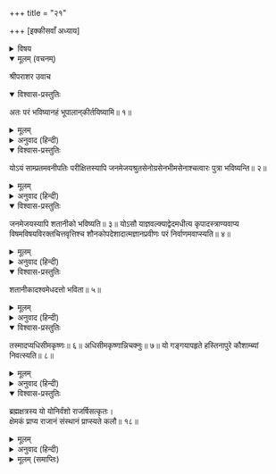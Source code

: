 +++
title = "२१"

+++
[इक्कीसवाँ अध्याय]



<details><summary>विषय</summary>

भविष्यमें होनेवाले राजाओंका वर्णन
</details>


<details open><summary>मूलम् (वचनम्)</summary>

श्रीपराशर उवाच
</details>

<details open><summary>विश्वास-प्रस्तुतिः</summary>

अतः परं भविष्यानहं भूपालान‍्कीर्तयिष्यामि॥ १॥
</details>

<details><summary>मूलम्</summary>

अतः परं भविष्यानहं भूपालान‍्कीर्तयिष्यामि॥ १॥
</details>

<details><summary>अनुवाद (हिन्दी)</summary>

श्रीपराशरजी बोले—अब मैं भविष्यमें होनेवाले राजाओंका वर्णन करता हूँ॥ १॥
</details>

<details open><summary>विश्वास-प्रस्तुतिः</summary>

योऽयं साम्प्रतमवनीपतिः परीक्षित्तस्यापि जनमेजयश्रुतसेनोग्रसेनभीमसेनाश्चत्वारः पुत्रा भविष्यन्ति॥ २॥
</details>

<details><summary>मूलम्</summary>

योऽयं साम्प्रतमवनीपतिः परीक्षित्तस्यापि जनमेजयश्रुतसेनोग्रसेनभीमसेनाश्चत्वारः पुत्रा भविष्यन्ति॥ २॥
</details>

<details><summary>अनुवाद (हिन्दी)</summary>

इस समय जो परीक्षित् नामक महाराज हैं इनके जनमेजय, श्रुतसेन, उग्रसेन और भीमसेन नामक चार पुत्र होंगे॥ २॥
</details>

<details open><summary>विश्वास-प्रस्तुतिः</summary>

जनमेजयस्यापि शतानीको भविष्यति॥ ३॥ योऽसौ याज्ञवल्क्याद्वेदमधीत्य कृपादस्त्राण्यवाप्य विषमविषयविरक्तचित्तवृत्तिश्च शौनकोपदेशादात्मज्ञानप्रवीणः परं निर्वाणमवाप्स्यति॥ ४॥
</details>

<details><summary>मूलम्</summary>

जनमेजयस्यापि शतानीको भविष्यति॥ ३॥ योऽसौ याज्ञवल्क्याद्वेदमधीत्य कृपादस्त्राण्यवाप्य विषमविषयविरक्तचित्तवृत्तिश्च शौनकोपदेशादात्मज्ञानप्रवीणः परं निर्वाणमवाप्स्यति॥ ४॥
</details>

<details><summary>अनुवाद (हिन्दी)</summary>

जनमेजयका पुत्र शतानीक होगा जो याज्ञवल्क्यसे वेदाध्ययनकर, कृपसे शस्त्रविद्या प्राप्तकर विषम विषयोंसे विरक्तचित्त हो महर्षि शौनकके उपदेशसे आत्मज्ञानमें निपुण होकर परमनिर्वाण-पद प्राप्त करेगा॥ ३-४॥
</details>

<details open><summary>विश्वास-प्रस्तुतिः</summary>

शतानीकादश्वमेधदत्तो भविता॥ ५॥
</details>

<details><summary>मूलम्</summary>

शतानीकादश्वमेधदत्तो भविता॥ ५॥
</details>

<details><summary>अनुवाद (हिन्दी)</summary>

शतानीकका पुत्र अश्वमेधदत्त होगा॥ ५॥
</details>

<details open><summary>विश्वास-प्रस्तुतिः</summary>

तस्मादप्यधिसीमकृष्णः॥ ६॥ अधिसीमकृष्णान्निचक्नुः॥ ७॥ यो गङ्गयापहृते हस्तिनापुरे कौशाम्ब्यां निवत्स्यति॥ ८॥
</details>

<details><summary>मूलम्</summary>

तस्मादप्यधिसीमकृष्णः॥ ६॥ अधिसीमकृष्णान्निचक्नुः॥ ७॥ यो गङ्गयापहृते हस्तिनापुरे कौशाम्ब्यां निवत्स्यति॥ ८॥
</details>

<details><summary>अनुवाद (हिन्दी)</summary>

उसके अधिसीमकृष्ण तथा अधिसीमकृष्णके निचक्नु नामक पुत्र होगा जो कि गंगाजीद्वारा हस्तिनापुरके बहा ले जानेपर कौशाम्बीपुरीमें निवास करेगा॥ ६—८॥  
तस्याप्युष्णः पुत्रो भविता॥ ९॥ उष्णाद्विचित्ररथः॥ १०॥ ततः शुचिरथः॥ ११॥ तस्माद्‍धृष्णिमांस्ततस्सुषेणस्तस्यापि सुनीथस्सुनीथान्नृपचक्षुस्तस्मादपि सुखावलस्तस्य च पारिप्लवस्ततश्च सुनयस्तस्यापि मेधावी॥ १२॥ मेधाविनो रिपुञ्जयस्ततो मृदुस्तस्माच्च तिग्मस्तस्माद्‍बृहद्रथो बृहद्रथाद्वसुदानः॥ १३॥ ततोऽपरश्शतानीकः॥ १४॥ तस्माच्चोदयन उदयनादहीनरस्ततश्च दण्डपाणिस्ततो निरमित्रः॥ १५॥ तस्माच्च क्षेमकः॥ १६॥ अत्रायं श्लोकः॥ १७॥  
निचक्नुका पुत्र उष्ण होगा, उष्णका विचित्ररथ, विचित्ररथका शुचिरथ, शुचिरथका वृष्णिमान्, वृष्णिमान‍्का सुषेण, सुषेणका सुनीथ, सुनीथका नृप, नृपका चक्षु, चक्षुका सुखावल, सुखावलका पारिप्लव, पारिप्लवका सुनय, सुनयका मेधावी, मेधावीका रिपुंजय, रिपुंजयका मृदु, मृदुका तिग्म, तिग्मका बृहद्रथ, बृहद्रथका वसुदान, वसुदानका दूसरा शतानीक, शतानीकका उदयन, उदयनका अहीनर, अहीनरका दण्डपाणि, दण्डपाणिका निरमित्र तथा निरमित्रका पुत्र क्षेमक होगा। इस विषयमें यह श्लोक प्रसिद्ध है—॥ ९—१७॥
</details>

<details open><summary>विश्वास-प्रस्तुतिः</summary>

ब्रह्मक्षत्रस्य यो योनिर्वंशो राजर्षिसत्कृतः।  
क्षेमकं प्राप्य राजानं संस्थानं प्राप्स्यते कलौ॥ १८॥
</details>

<details><summary>मूलम्</summary>

ब्रह्मक्षत्रस्य यो योनिर्वंशो राजर्षिसत्कृतः।  
क्षेमकं प्राप्य राजानं संस्थानं प्राप्स्यते कलौ॥ १८॥
</details>

<details><summary>अनुवाद (हिन्दी)</summary>

‘जो वंश ब्राह्मण और क्षत्रियोंकी उत्पत्तिका कारणरूप तथा नाना राजर्षियोंसे सभाजित है वह कलियुगमें राजा क्षेमके उत्पन्न होनेपर समाप्त हो जायगा’॥ १८॥
</details>

<details><summary>मूलम् (समाप्तिः)</summary>

इति श्रीविष्णुपुराणे चतुर्थेंऽशे एकविंशोऽध्यायः॥ २१॥
</details>
